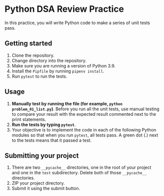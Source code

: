 # Python DSA Review Practice

In this practice, you will write Python code to make a series of unit tests
pass.

## Getting started

1. Clone the repository.
2. Change directory into the repository.
3. Make sure you are running a version of Python 3.9.
4. Install the `Pipfile` by running `pipenv install`.
5. Run `pytest` to run the tests.

## Usage

1. **Manually test by running the file (for example, `python problem_01_list.py`)**.
   Before you run all the unit tests, use manual testing to compare your result
   with the expected result commented next to the print statements.
2. **Run the tests by typing `pytest`**.
3. Your objective is to implement the code in each of the following Python
   modules so that when you run `pytest`, all tests pass. A green dot (.) next
   to the tests means that it passed a test.

## Submitting your project

1. There are two `__pycache__` directories, one in the root of your project and
   one in the `test` subdirectory. Delete both of those `__pycache__`
   directories.
2. ZIP your project directory.
3. Submit it using the submit button.
